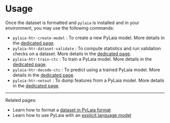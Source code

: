 # Usage

Once the dataset is formatted and `pylaia` is installed and in your environment, you may use the following commands:

* `pylaia-htr-create-model`
: To create a new PyLaia model. More details in the [dedicated page](./initialization/index.md).
* `pylaia-htr-dataset-validate`
: To compute statistics and run validation checks on a dataset. More details in the [dedicated page](./datasets/index.md).
* `pylaia-htr-train-ctc`
: To train a PyLaia model. More details in the [dedicated page](./training/index.md).
* `pylaia-htr-decode-ctc`
: To predict using a trained PyLaia model. More details in the [dedicated page](./prediction/index.md).
* `pylaia-htr-netout`
: To dump features from a PyLaia model. More details in the [dedicated page](./netout/index.md).

---
Related pages:

* Learn how to format a [dataset in PyLaia format](./datasets/format.md)
* Learn how to use PyLaia with an [explicit language model](./language_models/index.md)

